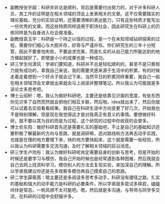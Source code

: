* 副教授张宇超：科研并非总是顺利，背后是需要付出努力的，对于许多科研人员，其工作的证明是在相关领域的顶会上发表相关的文章。这不仅需要踏实的理论基础，充分的实验证明，还需要清晰的表达能力，只有这些特质才能写出一份优秀的文章。而这些特质同样适用于职场社会，因此研究生在科研上的历练同样是为自身进入社会做准备。
* 副教授袁玉宇：科研是一个持之以恒的过程，是一个在未知领域钻研探索的过程，需要你们细心与大胆并存，好奇与严谨并存。你们研究生的三年十分短暂，因此不要害怕失败，不要追求完美，而是扎实的从自己能力所能达到的地方做起就好了。即使是小小的成果也是一种成功。
* 研三学生何潇风：学弟们要知道，科研并不总是轻松顺利的，甚至不是只靠努力就有成功的，拿我自己来说，我的需要灵感来源于生活中的积累，有的时候走着走着想到一个好点子就会记下来，当然平日的积累同样重要，我自己一般在相关领域顶会文章放出来就会马上阅读并整理笔记。所以我认为可能就是多读论文多思考吧。
* 博士云绍轩：嗯，我认为做好科研吧，主要还是依靠见识面的宽度，有些东西你见识多了自然而然就会把他们相互关联，然后啪，idea就出来了，然后你就可以试着去实验看看结果。我自己在科研生涯中方向变更了好几次，开始我也不是特别理解，但是现在我觉得这才是对我真正有意义的事情。要想做好科研，就不要以其为目的而是为过程，这个研究的过程中你收获的会更多。
* 博士俞东阳：做好科研首先还是需要扎实的基础吧，不止是自己的基础知识还要积极了解最新的方向与思路，就是调研嘛，选对路线和方法再去动手实践，也就是在慢的地方要慢下来，快的地方要快起来，这个就是需要一些经验，所以我认为科研需要多交流沟通，及时了解相关领域的前沿消息。
* 研三学生卢欣彤：我认为做好科研呢肯定需要自身的创新与思考，但是开始的时候还是要学习与模仿，我自己开始时候也是经常遇到各种困难，然后我就会自己去网上找资料学习，模仿别人的方法去复现实验，来加深自己的理解。所以学弟我建议你还是先多观察多模仿再自己摸索自己的思路。
* 研二学生薛筱茜：嗯主要还是多阅读多思考多动手，科研没有捷径之路，扎实的基础和强大的动手能力是科研的必要条件，所以学弟就多尝试多摔跤，磕磕绊绊是常态，一帆风顺不太可能吧。嗯，然后就是多沟通，与导师与同学多交流，在科研的过程中会舒服许多。